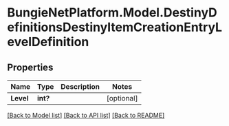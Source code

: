 # BungieNetPlatform.Model.DestinyDefinitionsDestinyItemCreationEntryLevelDefinition
## Properties

Name | Type | Description | Notes
------------ | ------------- | ------------- | -------------
**Level** | **int?** |  | [optional] 

[[Back to Model list]](../README.md#documentation-for-models) [[Back to API list]](../README.md#documentation-for-api-endpoints) [[Back to README]](../README.md)

